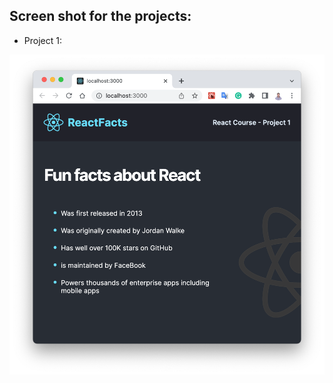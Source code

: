 ## Screen shot for the projects:

- Project 1:

<img src="https://github.com/hyc0812/my-first-react-app/blob/master/screenshots/project-1.png" width="600">
